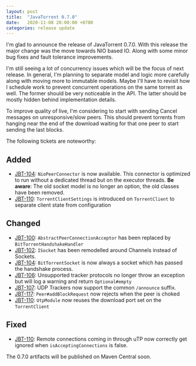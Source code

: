 ```yaml
---
layout: post
title:  "JavaTorrent 0.7.0"
date:   2020-11-08 20:00:00 +0700
categories: release update
---
```


I'm glad to announce the release of JavaTorrent 0.7.0.
With this release the major change was the move towards NIO based IO.
Along with some minor bug fixes and fault tolerance improvements.

I'm still seeing a lot of concurrency issues which will be the focus of next release.
In general, I'm planning to separate model and logic more carefully along with moving more to immutable models.
Maybe I'll have to revisit how I schedule work to prevent concurrent operations on the same torrent as well.
The former should be very noticeable in the API. The latter should be mostly hidden behind implementation details.

To improve quality of live, I'm considering to start with sending Cancel messages on unresponsive/slow peers.
This should prevent torrents from hanging near the end of the download waiting for that one peer to start sending the last blocks.

The following tickets are noteworthy:

## Added
- [JBT-104](https://jira.johnnei.org/browse/JBT-104): `NioPeerConnector` is now available.
  This connector is optimized to run without a dedicated thread but on the executor threads.
  **Be aware**: The old socket model is no longer an option, the old classes have been removed.
- [JBT-110](https://jira.johnnei.org/browse/JBT-110): `TorrentClientSettings` is introduced on `TorrentClient` to separate client state from configuration

## Changed
- [JBT-100](https://jira.johnnei.org/browse/JBT-100): `AbstractPeerConnectionAcceptor` has been replaced by `BitTorrentHandshakeHandler`
- [JBT-102](https://jira.johnnei.org/browse/JBT-102): `ISocket` has been remodelled around Channels instead of Sockets.
- [JBT-104](https://jira.johnnei.org/browse/JBT-104): `BitTorrentSocket` is now always a socket which has passed the handshake process.
- [JBT-106](https://jira.johnnei.org/browse/JBT-106): Unsupported tracker protocols no longer throw an exception but will log a warning and return `Optional#empty`
- [JBT-107](https://jira.johnnei.org/browse/JBT-107): UDP Trackers now support the common `/announce` suffix.
- [JBT-117](https://jira.johnnei.org/browse/JBT-117): `Peer#addBlockRequest` now rejects when the peer is choked
- [JBT-110](https://jira.johnnei.org/browse/JBT-110): `UtpModule` now reuses the download port set on the `TorrentClient`

## Fixed
- [JBT-110](https://jira.johnnei.org/browse/JBT-110): Remote connections coming in through uTP now correctly get ignored when `isAcceptingConnections` is false.

The 0.7.0 artifacts will be published on Maven Central soon.
